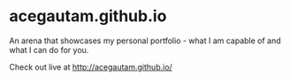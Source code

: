 # acegautam.github.io #

An arena that showcases my personal portfolio - what I am capable of and what I can do for you.

Check out live at http://acegautam.github.io/
